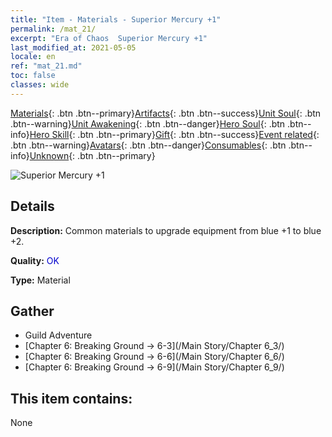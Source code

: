 ```yaml
---
title: "Item - Materials - Superior Mercury +1"
permalink: /mat_21/
excerpt: "Era of Chaos  Superior Mercury +1"
last_modified_at: 2021-05-05
locale: en
ref: "mat_21.md"
toc: false
classes: wide
---
```

 [Materials](/Items/){: .btn .btn--primary}[Artifacts](/Items/Artifacts/){: .btn .btn--success}[Unit Soul](/Items/UnitSoul/){: .btn .btn--warning}[Unit Awakening](/Items/UnitAwakening/){: .btn .btn--danger}[Hero Soul](/Items/HeroSoul/){: .btn .btn--info}[Hero Skill](/Items/HeroSkill/){: .btn .btn--primary}[Gift](/Items/Gift/){: .btn .btn--success}[Event related](/Items/Events/){: .btn .btn--warning}[Avatars](/Items/Avatars/){: .btn .btn--danger}[Consumables](/Items/Consumables/){: .btn .btn--info}[Unknown](/Items/Unknown/){: .btn .btn--primary}

 ![Superior Mercury +1](/images/t/i_cailiao_shuiyin1.png)

## Details
 **Description:** Common materials to upgrade equipment from blue +1 to blue +2.

 **Quality:** <span style="color: #0000CD">OK</span>

 **Type:** Material

## Gather

*    Guild Adventure 
*    [Chapter 6: Breaking Ground -> 6-3](/Main Story/Chapter 6_3/) 
*    [Chapter 6: Breaking Ground -> 6-6](/Main Story/Chapter 6_6/) 
*    [Chapter 6: Breaking Ground -> 6-9](/Main Story/Chapter 6_9/) 

## This item contains:

  None

